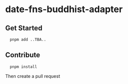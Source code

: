 # date-fns-buddhist-adapter

## Get Started

```shell
  pnpm add ..TBA..
```

## Contribute

```shell
  pnpm install
```

Then create a pull request

